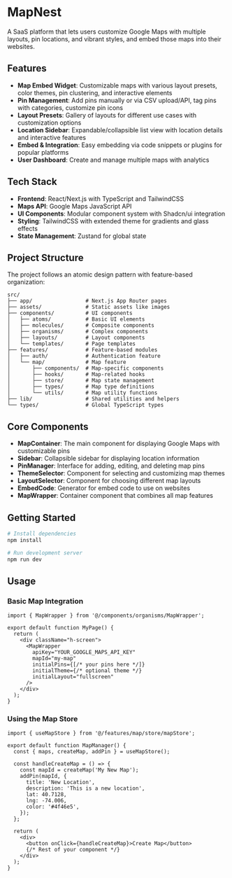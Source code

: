 # MapNest

A SaaS platform that lets users customize Google Maps with multiple layouts, pin locations, and vibrant styles, and embed those maps into their websites.

## Features

- **Map Embed Widget**: Customizable maps with various layout presets, color themes, pin clustering, and interactive elements
- **Pin Management**: Add pins manually or via CSV upload/API, tag pins with categories, customize pin icons
- **Layout Presets**: Gallery of layouts for different use cases with customization options
- **Location Sidebar**: Expandable/collapsible list view with location details and interactive features
- **Embed & Integration**: Easy embedding via code snippets or plugins for popular platforms
- **User Dashboard**: Create and manage multiple maps with analytics

## Tech Stack

- **Frontend**: React/Next.js with TypeScript and TailwindCSS
- **Maps API**: Google Maps JavaScript API
- **UI Components**: Modular component system with Shadcn/ui integration
- **Styling**: TailwindCSS with extended theme for gradients and glass effects
- **State Management**: Zustand for global state

## Project Structure

The project follows an atomic design pattern with feature-based organization:

```
src/
├── app/                 # Next.js App Router pages
├── assets/              # Static assets like images
├── components/          # UI components
│   ├── atoms/           # Basic UI elements
│   ├── molecules/       # Composite components
│   ├── organisms/       # Complex components
│   ├── layouts/         # Layout components
│   └── templates/       # Page templates
├── features/            # Feature-based modules
│   ├── auth/            # Authentication feature
│   └── map/             # Map feature
│       ├── components/  # Map-specific components
│       ├── hooks/       # Map-related hooks
│       ├── store/       # Map state management
│       ├── types/       # Map type definitions
│       └── utils/       # Map utility functions
├── lib/                 # Shared utilities and helpers
└── types/               # Global TypeScript types
```

## Core Components

- **MapContainer**: The main component for displaying Google Maps with customizable pins
- **Sidebar**: Collapsible sidebar for displaying location information
- **PinManager**: Interface for adding, editing, and deleting map pins
- **ThemeSelector**: Component for selecting and customizing map themes
- **LayoutSelector**: Component for choosing different map layouts
- **EmbedCode**: Generator for embed code to use on websites
- **MapWrapper**: Container component that combines all map features

## Getting Started

```bash
# Install dependencies
npm install

# Run development server
npm run dev
```

## Usage

### Basic Map Integration

```tsx
import { MapWrapper } from '@/components/organisms/MapWrapper';

export default function MyPage() {
  return (
    <div className="h-screen">
      <MapWrapper
        apiKey="YOUR_GOOGLE_MAPS_API_KEY"
        mapId="my-map"
        initialPins={[/* your pins here */]}
        initialTheme={/* optional theme */}
        initialLayout="fullscreen"
      />
    </div>
  );
}
```

### Using the Map Store

```tsx
import { useMapStore } from '@/features/map/store/mapStore';

export default function MapManager() {
  const { maps, createMap, addPin } = useMapStore();
  
  const handleCreateMap = () => {
    const mapId = createMap('My New Map');
    addPin(mapId, {
      title: 'New Location',
      description: 'This is a new location',
      lat: 40.7128,
      lng: -74.006,
      color: '#4f46e5',
    });
  };
  
  return (
    <div>
      <button onClick={handleCreateMap}>Create Map</button>
      {/* Rest of your component */}
    </div>
  );
}
```